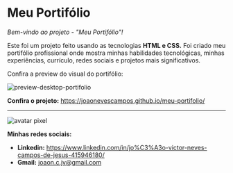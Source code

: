 # Meu Portifólio
 *Bem-vindo ao projeto - "Meu Portifólio"!*
 
 Este foi um projeto feito usando as tecnologias __HTML e CSS.__ Foi criado meu portifólio profissional onde mostra minhas habilidades tecnológicas, minhas experiências, currículo, redes sociais e projetos mais significativos. 
 
 Confira a preview do visual do portifólio:
 
![preview-desktop-portifolio](https://github.com/joaonevescampos/meu-portifolio/assets/126534395/8a2675e2-62db-4c7d-814a-b06f33660eb5)
 
 __Confira o projeto:__ https://joaonevescampos.github.io/meu-portifolio/
 
 ---
 ![avatar pixel](https://github.com/joaonevescampos/meu-portifolio/assets/126534395/144870f1-a22b-45c2-84cf-819d2f79d5f1)
 
 __Minhas redes sociais:__
 
 * __Linkedin:__ https://www.linkedin.com/in/jo%C3%A3o-victor-neves-campos-de-jesus-415946180/
 * __Gmail:__ joaon.c.jv@gmail.com
